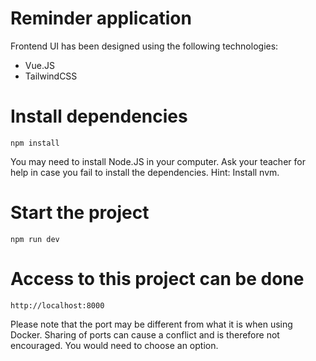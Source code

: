 # Reminder application

Frontend UI has been designed using the following technologies:

- Vue.JS
- TailwindCSS

# Install dependencies


`npm install`

You may need to install Node.JS in your computer. Ask your teacher for help in case you fail to install the dependencies. Hint: Install nvm.


# Start the project


`npm run dev`

# Access to this project can be done 

`http://localhost:8000`

Please note that the port may be different from what it is when using Docker. Sharing of ports can cause a conflict and is therefore not encouraged. You would need to choose an option.